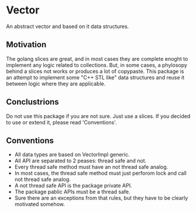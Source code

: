 # Vector

An abstract vector and based on it data structures.

## Motivation

The golang slices are great, and in most cases they are complete enoght to implement
any logic related to collections. But, in some cases, a phylosopy behind a slices
not works or produces a lot of copypaste. This package is an attempt to
implement some "C++ STL like" data structures and reuse it between logic where
they are applicable.

## Conclustrions

Do not use this package if you are not sure. Just use a slices. If you decided to use
or extend it, please read 'Conventions'.

## Conventions

* All data types are based on VectorImpl generic.
* All API are separated to 2 peases: thread safe and not.
* Every thread safe method must have an not thread safe analog.
* In most cases, the thread safe method must just perforom lock and call not thread safe analog.
* A not thread safe API is the package private API.
* The package pablic APIs must be a thread safe.
* Sure there are an exceptions from that rules, but they have to be clearly motivated somehow.

